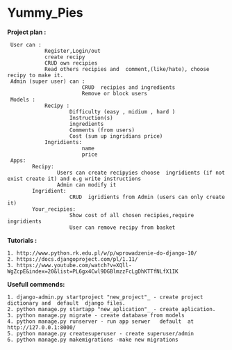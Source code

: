 # Yummy_Pies

**Project plan  :**

     User can :
                Register,Login/out
                create recipy
                CRUD own recipies 
                Read others recipies and  comment,(like/hate), choose recipy to make it.
     Admin (super user) can :  
                            CRUD  recipies and ingredients
                            Remove or block users
     Models :
                Recipy :
                        Difficulty (easy , midium , hard )
                        Instruction(s)
                        ingredients
                        Comments (from users)
                        Cost (sum up ingridians price)
                Ingridients:        
                            name
                            price
     Apps:
            Recipy:
                    Users can create recipyies choose  ingridients (if not exist create it) and e.g write instructions
                    Admin can modify it              
            Ingridient:
                        CRUD  igridients from Admin (users can only create it) 
            Your_recipies: 
                        Show cost of all chosen recipies,require ingridients 
                        User can remove recipy from basket           
 
            
**Tutorials :**

    1. http://www.python.rk.edu.pl/w/p/wprowadzenie-do-django-10/
    2. https://docs.djangoproject.com/pl/1.11/
    3. https://www.youtube.com/watch?v=XQll-WgZcpE&index=20&list=PL6gx4Cwl9DGBlmzzFcLgDhKTTfNLfX1IK


**Usefull commends:**

    1. django-admin.py startproject "new_project"_ - create project dictionary and  default  django files.
    2. python manage.py startapp "new_aplication"_ - create aplication.
    3. python manage.py migrate - create database from models 
    4. python manage.py runserver - run app serwer   default  at http://127.0.0.1:8000/
    5. python manage.py createsuperuser - create superuser/admin
    6. python manage.py makemigrations -make new migrations
